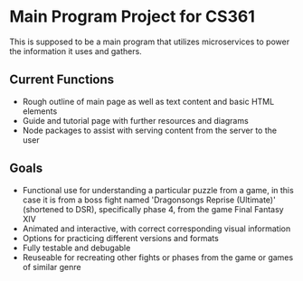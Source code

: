 # Main Program Project for CS361
This is supposed to be a main program that utilizes microservices to power the information it uses and gathers.

## Current Functions
- Rough outline of main page as well as text content and basic HTML elements
- Guide and tutorial page with further resources and diagrams
- Node packages to assist with serving content from the server to the user

## Goals
- Functional use for understanding a particular puzzle from a game, in this case it is from a boss fight named 'Dragonsongs Reprise (Ultimate)' (shortened to DSR), specifically phase 4, from the game Final Fantasy XIV
- Animated and interactive, with correct corresponding visual information
- Options for practicing different versions and formats
- Fully testable and debugable
- Reuseable for recreating other fights or phases from the game or games of similar genre
